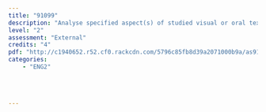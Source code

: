 ```yaml
---
title: "91099"
description: "Analyse specified aspect(s) of studied visual or oral text(s), supported by evidence"
level: "2"
assessment: "External"
credits: "4"
pdf: "http://c1940652.r52.cf0.rackcdn.com/5796c85fb8d39a2071000b9a/as91099.pdf"
categories:
    - "ENG2"
    
    
    
    
---
```

